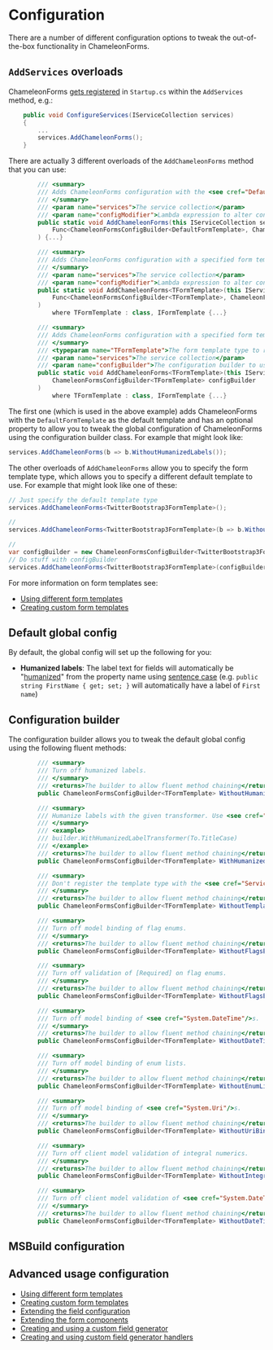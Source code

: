 # Configuration

There are a number of different configuration options to tweak the out-of-the-box functionality in ChameleonForms.

## `AddServices` overloads

ChameleonForms [gets registered](getting-started.md) in `Startup.cs` within the `AddServices` method, e.g.:

```cs
    public void ConfigureServices(IServiceCollection services)
    {
        ...
        services.AddChameleonForms();
    }
```

There are actually 3 different overloads of the `AddChameleonForms` method that you can use:

```cs
        /// <summary>
        /// Adds ChameleonForms configuration with the <see cref="DefaultFormTemplate"/>.
        /// </summary>
        /// <param name="services">The service collection</param>
        /// <param name="configModifier">Lambda expression to alter configuration</param>
        public static void AddChameleonForms(this IServiceCollection services,
            Func<ChameleonFormsConfigBuilder<DefaultFormTemplate>, ChameleonFormsConfigBuilder<DefaultFormTemplate>> configModifier = null
        ) {...}

        /// <summary>
        /// Adds ChameleonForms configuration with a specified form template and a builder modification delegate.
        /// </summary>
        /// <param name="services">The service collection</param>
        /// <param name="configModifier">Lambda expression to alter configuration</param>
        public static void AddChameleonForms<TFormTemplate>(this IServiceCollection services,
            Func<ChameleonFormsConfigBuilder<TFormTemplate>, ChameleonFormsConfigBuilder<TFormTemplate>> configModifier = null
        )
            where TFormTemplate : class, IFormTemplate {...}

        /// <summary>
        /// Adds ChameleonForms configuration with a specified form template and a builder instance.
        /// </summary>
        /// <typeparam name="TFormTemplate">The form template type to register as the default template</typeparam>
        /// <param name="services">The service collection</param>
        /// <param name="configBuilder">The configuration builder to use to specify the Chameleon Forms configuration</param>
        public static void AddChameleonForms<TFormTemplate>(this IServiceCollection services,
            ChameleonFormsConfigBuilder<TFormTemplate> configBuilder
        )
            where TFormTemplate : class, IFormTemplate {...}
```

The first one (which is used in the above example) adds ChameleonForms with the `DefaultFormTemplate` as the default template and has an optional property to allow you to tweak the global configuration of ChameleonForms using the configuration builder class. For example that might look like:

```cs
services.AddChameleonForms(b => b.WithoutHumanizedLabels());
```

The other overloads of `AddChameleonForms` allow you to specify the form template type, which allows you to specify a different default template to use. For example that might look like one of these:

```cs
// Just specify the default template type
services.AddChameleonForms<TwitterBootstrap3FormTemplate>();

// 
services.AddChameleonForms<TwitterBootstrap3FormTemplate>(b => b.WithoutHumanizedLabels());

// 
var configBuilder = new ChameleonFormsConfigBuilder<TwitterBootstrap3FormTemplate>();
// Do stuff with configBuilder
services.AddChameleonForms<TwitterBootstrap3FormTemplate>(configBuilder);
```

For more information on form templates see:

* [Using different form templates](form-templates.md)
* [Creating custom form templates](custom-template.md)

## Default global config

By default, the global config will set up the following for you:

* **Humanized labels**: The label text for fields will automatically be "[humanized](https://github.com/Humanizr/Humanizer)" from the property name using [sentence case](https://github.com/Humanizr/Humanizer#transform-string) (e.g. `public string FirstName { get; set; }` will automatically have a label of `First name`)

## Configuration builder

The configuration builder allows you to tweak the default global config using the following fluent methods:

```cs
        /// <summary>
        /// Turn off humanized labels.
        /// </summary>
        /// <returns>The builder to allow fluent method chaining</returns>
        public ChameleonFormsConfigBuilder<TFormTemplate> WithoutHumanizedLabels();

        /// <summary>
        /// Humanize labels with the given transformer. Use <see cref="To"/> to access the default Humanizer ones.
        /// </summary>
        /// <example>
        /// builder.WithHumanizedLabelTransformer(To.TitleCase)
        /// </example>
        /// <returns>The builder to allow fluent method chaining</returns>
        public ChameleonFormsConfigBuilder<TFormTemplate> WithHumanizedLabelTransformer(IStringTransformer transformer);

        /// <summary>
        /// Don't register the template type with the <see cref="ServiceCollection"/>.
        /// </summary>
        /// <returns>The builder to allow fluent method chaining</returns>
        public ChameleonFormsConfigBuilder<TFormTemplate> WithoutTemplateTypeRegistration();

        /// <summary>
        /// Turn off model binding of flag enums.
        /// </summary>
        /// <returns>The builder to allow fluent method chaining</returns>
        public ChameleonFormsConfigBuilder<TFormTemplate> WithoutFlagsEnumBinding();

        /// <summary>
        /// Turn off validation of [Required] on flag enums.
        /// </summary>
        /// <returns>The builder to allow fluent method chaining</returns>
        public ChameleonFormsConfigBuilder<TFormTemplate> WithoutFlagsEnumRequiredValidation();

        /// <summary>
        /// Turn off model binding of <see cref="System.DateTime"/>s.
        /// </summary>
        /// <returns>The builder to allow fluent method chaining</returns>
        public ChameleonFormsConfigBuilder<TFormTemplate> WithoutDateTimeBinding();

        /// <summary>
        /// Turn off model binding of enum lists.
        /// </summary>
        /// <returns>The builder to allow fluent method chaining</returns>
        public ChameleonFormsConfigBuilder<TFormTemplate> WithoutEnumListBinding();

        /// <summary>
        /// Turn off model binding of <see cref="System.Uri"/>s.
        /// </summary>
        /// <returns>The builder to allow fluent method chaining</returns>
        public ChameleonFormsConfigBuilder<TFormTemplate> WithoutUriBinding();

        /// <summary>
        /// Turn off client model validation of integral numerics.
        /// </summary>
        /// <returns>The builder to allow fluent method chaining</returns>
        public ChameleonFormsConfigBuilder<TFormTemplate> WithoutIntegralClientModelValidation();

        /// <summary>
        /// Turn off client model validation of <see cref="System.DateTime"/>s.
        /// </summary>
        /// <returns>The builder to allow fluent method chaining</returns>
        public ChameleonFormsConfigBuilder<TFormTemplate> WithoutDateTimeClientModelValidation();
```


## MSBuild configuration

## Advanced usage configuration
* [Using different form templates](form-templates.md)
* [Creating custom form templates](custom-template.md)
* [Extending the field configuration](extending-field-configuration.md)
* [Extending the form components](extending-form-components.md)
* [Creating and using a custom field generator](custom-field-generator.md)
* [Creating and using custom field generator handlers](custom-field-generator-handlers.md)
